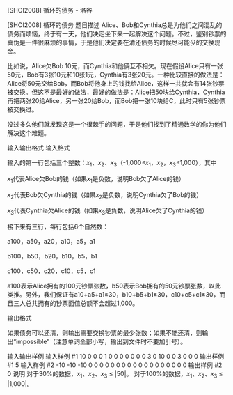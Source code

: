 



[SHOI2008] 循环的债务 - 洛谷














[SHOI2008] 循环的债务
题目描述
Alice、Bob和Cynthia总是为他们之间混乱的债务而烦恼，终于有一天，他们决定坐下来一起解决这个问题。不过，鉴别钞票的真伪是一件很麻烦的事情，于是他们决定要在清还债务的时候尽可能少的交换现金。

比如说，Alice欠Bob 10元，而Cynthia和他俩互不相欠。现在假设Alice只有一张50元，Bob有3张10元和10张1元，Cynthia有3张20元。一种比较直接的做法是：Alice将50元交给Bob，而Bob将他身上的钱找给Alice，这样一共就会有14张钞票被交换。但这不是最好的做法，最好的做法是：Alice把50块给Cynthia，Cynthia再把两张20给Alice，另一张20给Bob，而Bob把一张10块给C，此时只有5张钞票被交换过。

没过多久他们就发现这是一个很棘手的问题，于是他们找到了精通数学的你为他们解决这个难题。

输入输出格式
输入格式

输入的第一行包括三个整数：$x_1$、$x_2$、$x_3$（-1,000≤$x_1$，$x_2$，$x_3$≤1,000），其中

$x_1$代表Alice欠Bob的钱（如果$x_1$是负数，说明Bob欠了Alice的钱）

$x_2$代表Bob欠Cynthia的钱（如果$x_2$是负数，说明Cynthia欠了Bob的钱）

$x_3$代表Cynthia欠Alice的钱（如果$x_3$是负数，说明Alice欠了Cynthia的钱）

接下来有三行，每行包括6个自然数：

a100，a50，a20，a10，a5，a1

b100，b50，b20，b10，b5，b1

c100，c50，c20，c10，c5，c1

a100表示Alice拥有的100元钞票张数，b50表示Bob拥有的50元钞票张数，以此类推。另外，我们保证有a10+a5+a1≤30，b10+b5+b1≤30，c10+c5+c1≤30，而且三人总共拥有的钞票面值总额不会超过1,000。

输出格式

如果债务可以还清，则输出需要交换钞票的最少张数；如果不能还清，则输出“impossible”（注意单词全部小写，输出到文件时不要加引号）。

输入输出样例
输入样例 #1
10 0 0
0 1 0 0 0 0
0 0 0 3 0 10
0 0 3 0 0 0
输出样例 #1
5
输入样例 #2
-10 -10 -10
0 0 0 0 0 0
0 0 0 0 0 0
0 0 0 0 0 0
输出样例 #2
0
说明
对于30%的数据，$x_1$、$x_2$、$x_3$ ≤ |50|。
对于100%的数据，$x_1$、$x_2$、$x_3$ ≤ |1,000|。







